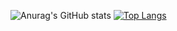 ![Anurag's GitHub stats](https://github-readme-stats.vercel.app/api?username=raorao1011&show_icons=true&theme=dark)
[![Top Langs](https://github-readme-stats.vercel.app/api/top-langs/?username=raorao1011&layout=compact)](https://github.com/anuraghazra/github-readme-stats)
